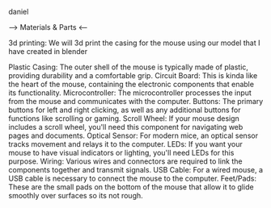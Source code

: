 daniel

--> Materials & Parts <--

3d printing: We will 3d print the casing for the mouse using our model that I have created in blender

Plastic Casing: The outer shell of the mouse is typically made of plastic, providing durability and a comfortable grip.
Circuit Board: This is kinda like the heart of the mouse, containing the electronic components that enable its functionality.
Microcontroller: The microcontroller processes the input from the mouse and communicates with the computer.
Buttons: The primary buttons for left and right clicking, as well as any additional buttons for functions like scrolling or gaming.
Scroll Wheel: If your mouse design includes a scroll wheel, you'll need this component for navigating web pages and documents.
Optical Sensor: For modern mice, an optical sensor tracks movement and relays it to the computer.
LEDs: If you want your mouse to have visual indicators or lighting, you'll need LEDs for this purpose.
Wiring: Various wires and connectors are required to link the components together and transmit signals.
USB Cable: For a wired mouse, a USB cable is necessary to connect the mouse to the computer.
Feet/Pads: These are the small pads on the bottom of the mouse that allow it to glide smoothly over surfaces so its not rough.

